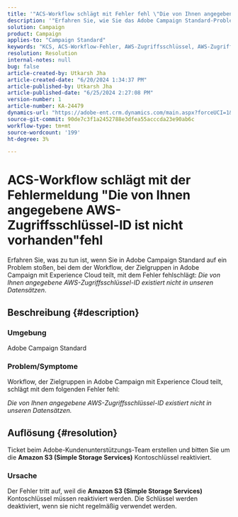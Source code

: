 ```yaml
---
title: '"ACS-Workflow schlägt mit Fehler fehl \"Die von Ihnen angegebene AWS-Zugriffsschlüssel-ID ist nicht vorhanden\"'
description: '"Erfahren Sie, wie Sie das Adobe Campaign Standard-Problem beheben können, bei dem der Workflow mit dem Fehler "Die von Ihnen angegebene AWS-Zugriffsschlüssel-ID existiert nicht in unseren Datensätzen\" fehlschlägt.'
solution: Campaign
product: Campaign
applies-to: "Campaign Standard"
keywords: "KCS, ACS-Workflow-Fehler, AWS-Zugriffsschlüssel, AWS-Zugriffsschlüssel nicht vorhanden, Adobe Campaign Standard, Adobe Experience League"
resolution: Resolution
internal-notes: null
bug: false
article-created-by: Utkarsh Jha
article-created-date: "6/20/2024 1:34:37 PM"
article-published-by: Utkarsh Jha
article-published-date: "6/25/2024 2:27:08 PM"
version-number: 1
article-number: KA-24479
dynamics-url: "https://adobe-ent.crm.dynamics.com/main.aspx?forceUCI=1&pagetype=entityrecord&etn=knowledgearticle&id=5644a3d5-092f-ef11-840a-00224809e160"
source-git-commit: 90de7c3f1a2452788e3dfea55acccda23e90ab6c
workflow-type: tm+mt
source-wordcount: '199'
ht-degree: 3%

---
```


# ACS-Workflow schlägt mit der Fehlermeldung &quot;Die von Ihnen angegebene AWS-Zugriffsschlüssel-ID ist nicht vorhanden&quot;fehl


Erfahren Sie, was zu tun ist, wenn Sie in Adobe Campaign Standard auf ein Problem stoßen, bei dem der Workflow, der Zielgruppen in Adobe Campaign mit Experience Cloud teilt, mit dem Fehler fehlschlägt: *Die von Ihnen angegebene AWS-Zugriffsschlüssel-ID existiert nicht in unseren Datensätzen*.

## Beschreibung {#description}


### Umgebung

Adobe Campaign Standard



### Problem/Symptome

Workflow, der Zielgruppen in Adobe Campaign mit Experience Cloud teilt, schlägt mit dem folgenden Fehler fehl:

*Die von Ihnen angegebene AWS-Zugriffsschlüssel-ID existiert nicht in unseren Datensätzen.*


## Auflösung {#resolution}


Ticket beim Adobe-Kundenunterstützungs-Team erstellen und bitten Sie um die <b>Amazon S3 (Simple Storage Services)</b> Kontoschlüssel reaktiviert.



### Ursache

Der Fehler tritt auf, weil die <b>Amazon S3 (Simple Storage Services) </b>Kontoschlüssel müssen reaktiviert werden. Die Schlüssel werden deaktiviert, wenn sie nicht regelmäßig verwendet werden.
